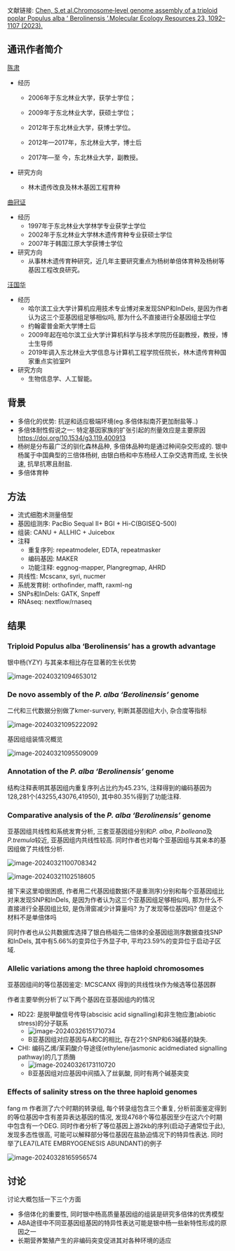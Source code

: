 
文献链接:  [Chen, S.et al.Chromosome‐level genome assembly of a triploid poplar Populus alba ‘ Berolinensis ’.Molecular Ecology Resources 23, 1092–1107 (2023).](https://doi.org/10.1111/1755-0998.13770)

## 通讯作者简介

 [陈肃](https://tblab.nefu.edu.cn/info/1041/1443.htm)

- 经历

  - 2006年于东北林业大学，获学士学位；

  - 2009年于东北林业大学，获硕士学位；

  - 2012年于东北林业大学，获博士学位。

  - 2012年—2017年，东北林业大学，博士后

  - 2017年—至  今，东北林业大学，副教授。

- 研究方向
  - 林木遗传改良及林木基因工程育种

[曲冠证](https://forestry.nefu.edu.cn/info/1035/1677.htm)

- 经历
  - 1997年于东北林业大学林学专业获学士学位
  - 2002年于东北林业大学林木遗传育种专业获硕士学位
  - 2007年于韩国江原大学获博士学位
- 研究方向
  - 从事林木遗传育种研究，近几年主要研究重点为杨树单倍体育种及杨树等基因工程改良研究。

[汪国华](https://ccec.nefu.edu.cn/info/1057/1668.htm)

- 经历
  - 哈尔滨工业大学计算机应用技术专业博对来发现SNP和InDels, 是因为作者认为这三个亚基因组足够相似吗, 那为什么不直接进行全基因组士学位
  - 约翰霍普金斯大学博士后
  - 2009年起在哈尔滨工业大学计算机科学与技术学院历任副教授，教授，博士生导师
  - 2019年调入东北林业大学信息与计算机工程学院任院长，林木遗传育种国家重点实验室PI
- 研究方向
  - 生物信息学、人工智能。



## 背景

- 多倍化的优势: 抗逆和适应极端环境(eg.多倍体拟南芥更加耐盐等..)
- 多倍体耐性假说之一: 特定基因家族的扩张引起的剂量效应是主要原因 https://doi.org/10.1534/g3.119.400913
- 杨树是分布最广泛的驯化森林品种, 多倍体品种均是通过种间杂交形成的. 银中杨属于中国典型的三倍体杨树, 由银白杨和中东杨经人工杂交选育而成, 生长快速, 抗旱抗寒且耐盐. 
- 多倍体育种

## 方法

- 流式细胞术测量倍型
- 基因组测序: PacBio Sequal II+ BGI + Hi-C(BGISEQ-500)
- 组装: CANU + ALLHIC + Juicebox
- 注释
  - 重复序列: repeatmodeler, EDTA, repeatmasker
  - 编码基因: MAKER
  - 功能注释: eggnog-mapper, Plangregmap, AHRD
- 共线性: Mcscanx, syri, nucmer
- 系统发育树: orthofinder, mafft, raxml-ng
- SNPs和InDels: GATK, Snpeff
- RNAseq: nextflow/rnaseq

## 结果

### Triploid Populus alba ‘Berolinensis’ has a growth advantage

银中杨(YZY) 与其亲本相比存在显著的生长优势

![image-20240321094653012](/img/poplar_Populus/image-20240321094653012.png)

### De novo assembly of the *P. alba ‘Berolinensis’* genome

二代和三代数据分别做了kmer-survery, 判断其基因组大小, 杂合度等指标

![image-20240321095222092](/img/poplar_Populus/image-20240321095222092.png)

基因组组装情况概览

![image-20240321095509009](/img/poplar_Populus/image-20240321095509009.png)

### Annotation of the *P. alba ‘Berolinensis’* genome

结构注释表明其基因组内重复序列占比约为45.23%, 注释得到的编码基因为128,281个(43255,43076,41950), 其中80.35%得到了功能注释.

### Comparative analysis of the *P. alba ‘Berolinensis’* genome

亚基因组共线性和系统发育分析, 三套亚基因组分别和*P. alba*, *P.bolleana*及*P.tremula*较近, 亚基因组内共线性较高. 同时作者也对每个亚基因组与其亲本的基因组做了共线性分析. 

![image-20240321100708342](/img/poplar_Populus/image-20240321100708342.png)

![image-20240321102518605](/img/poplar_Populus/image-20240321102518605.png)

接下来这里咱很困惑, 作者用二代基因组数据(不是重测序)分别和每个亚基因组比对来发现SNP和InDels, 是因为作者认为这三个亚基因组足够相似吗, 那为什么不直接进行全基因组比较, 是伪滑窗减少计算量吗? 为了发现等位基因吗? 但是这个材料不是单倍体吗

同时作者也从公共数据库选择了银白杨祖先二倍体的全基因组测序数据查找SNP和InDels, 其中有5.66%的变异位于外显子中, 平均23.59%的变异位于启动子区域.


### Allelic variations among the three haploid chromosomes

亚基因组间的等位基因鉴定: MCSCANX 得到的共线性块作为候选等位基因群

作者主要举例分析了以下两个基因在亚基因组内的情况

- RD22: 是脱甲酸信号传导(abscisic acid  signalling)和非生物应激(abiotic stress)的分子联系
  - ![image-20240326151710734](/img/poplar_Populus/image-20240326151710734.png)
  - B亚基因组对应基因与A和C的相比, 存在21个SNP和63碱基的缺失.
- CHI: 编码乙烯/茉莉酸介导途径(ethylene/jasmonic acidmediated signalling pathway)的几丁质酶
  - ![image-20240326173110720](/img/poplar_Populus/image-20240326173110720.png)
  - B亚基因组对应基因中间插入了丝氨酸, 同时有两个碱基突变

### Effects of salinity stress on the three haploid genomes
fang m
作者测了六个时期的转录组, 每个转录组包含三个重复, 分析前面鉴定得到的等位基因中含有差异表达基因的情况, 发现4768个等位基因至少在这六个时期中包含有一个DEG. 同时作者分析了等位基因上游2kb的序列(启动子通常位于此), 发现多态性很高, 可能可以解释部分等位基因在盐胁迫情况下的特异性表达. 同时举了LEA7(LATE EMBRYOGENESIS ABUNDANT)的例子

![image-20240328165956574](/img/poplar_Populus/image-20240328165956574.png)

## 讨论

讨论大概包括一下三个方面

- 多倍体化的重要性, 同时银中杨高质量基因组的组装是研究多倍体的优秀模型
- ABA途径中不同亚基因组基因的特异性表达可能是银中杨一些新特性形成的原因之一
- 长期营养繁殖产生的非编码突变促进其对各种环境的适应
